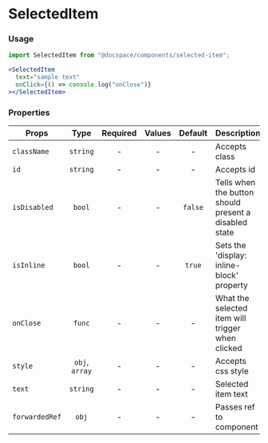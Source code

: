# SelectedItem

### Usage

```js
import SelectedItem from "@docspace/components/selected-item";
```

```jsx
<SelectedItem
  text="sample text"
  onClick={() => console.log("onClose")}
></SelectedItem>
```

### Properties

| Props          |      Type      | Required | Values | Default | Description                                           |
| -------------- | :------------: | :------: | :----: | :-----: | ----------------------------------------------------- |
| `className`    |    `string`    |    -     |   -    |    -    | Accepts class                                         |
| `id`           |    `string`    |    -     |   -    |    -    | Accepts id                                            |
| `isDisabled`   |     `bool`     |    -     |   -    | `false` | Tells when the button should present a disabled state |
| `isInline`     |     `bool`     |    -     |   -    | `true`  | Sets the 'display: inline-block' property             |
| `onClose`      |     `func`     |    -     |   -    |    -    | What the selected item will trigger when clicked      |
| `style`        | `obj`, `array` |    -     |   -    |    -    | Accepts css style                                     |
| `text`         |    `string`    |    -     |   -    |    -    | Selected item text                                    |
| `forwardedRef` |     `obj`      |    -     |   -    |    -    | Passes ref to component                               |
